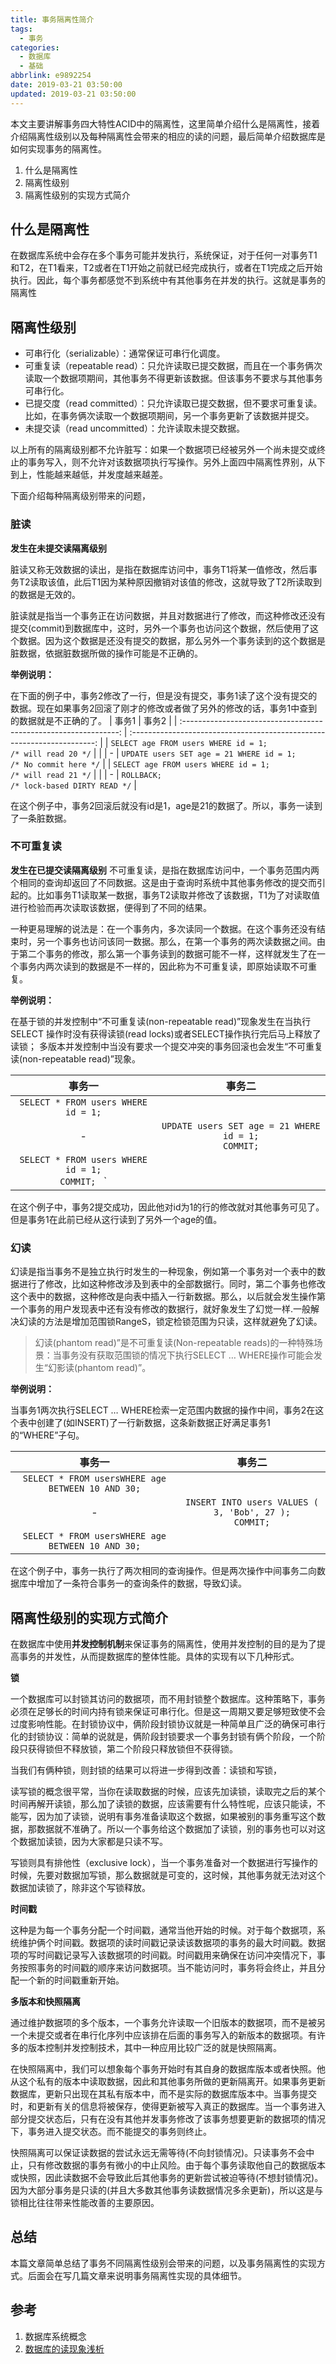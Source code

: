 ```yaml
---
title: 事务隔离性简介
tags:
  - 事务
categories:
  - 数据库
  - 基础
abbrlink: e9892254
date: 2019-03-21 03:50:00
updated: 2019-03-21 03:50:00
---
```


本文主要讲解事务四大特性ACID中的隔离性，这里简单介绍什么是隔离性，接着介绍隔离性级别以及每种隔离性会带来的相应的读的问题，最后简单介绍数据库是如何实现事务的隔离性。

1. 什么是隔离性
2. 隔离性级别
3. 隔离性级别的实现方式简介

## 什么是隔离性

在数据库系统中会存在多个事务可能并发执行，系统保证，对于任何一对事务T1和T2，在T1看来，T2或者在T1开始之前就已经完成执行，或者在T1完成之后开始执行。因此，每个事务都感觉不到系统中有其他事务在并发的执行。这就是事务的隔离性
<!--  more  -->
## 隔离性级别

- 可串行化（serializable）：通常保证可串行化调度。
- 可重复读（repeatable read）：只允许读取已提交数据，而且在一个事务俩次读取一个数据项期间，其他事务不得更新该数据。但该事务不要求与其他事务可串行化。
- 已提交度（read committed）：只允许读取已提交数据，但不要求可重复读。比如，在事务俩次读取一个数据项期间，另一个事务更新了该数据并提交。
- 未提交读（read uncommitted）：允许读取未提交数据。

以上所有的隔离级别都不允许脏写：如果一个数据项已经被另外一个尚未提交或终止的事务写入，则不允许对该数据项执行写操作。另外上面四中隔离性界别，从下到上，性能越来越低，并发度越来越差。

下面介绍每种隔离级别带来的问题，

### 脏读

**发生在未提交读隔离级别**

脏读又称无效数据的读出，是指在数据库访问中，事务T1将某一值修改，然后事务T2读取该值，此后T1因为某种原因撤销对该值的修改，这就导致了T2所读取到的数据是无效的。

脏读就是指当一个事务正在访问数据，并且对数据进行了修改，而这种修改还没有提交(commit)到数据库中，这时，另外一个事务也访问这个数据，然后使用了这个数据。因为这个数据是还没有提交的数据，那么另外一个事务读到的这个数据是脏数据，依据脏数据所做的操作可能是不正确的。

**举例说明：**

在下面的例子中，事务2修改了一行，但是没有提交，事务1读了这个没有提交的数据。现在如果事务2回滚了刚才的修改或者做了另外的修改的话，事务1中查到的数据就是不正确的了。
|                              事务1                               |                                  事务2                                  |
| :--------------------------------------------------------------: | :---------------------------------------------------------------------: |
| `SELECT age FROM users WHERE id = 1;` <br/>`/* will read 20 */`  |                                                                         |
|                                -                                 | `UPDATE users SET age = 21 WHERE id = 1;`<br />  `/* No commit here */` |
| `SELECT age FROM users WHERE id = 1;` <br />`/* will read 21 */` |                                                                         |
|                                -                                 |             `ROLLBACK;` <br />`/* lock-based DIRTY READ */`             |


在这个例子中，事务2回滚后就没有id是1，age是21的数据了。所以，事务一读到了一条脏数据。

### 不可重复读

**发生在已提交读隔离级别**
不可重复读，是指在数据库访问中，一个事务范围内两个相同的查询却返回了不同数据。这是由于查询时系统中其他事务修改的提交而引起的。比如事务T1读取某一数据，事务T2读取并修改了该数据，T1为了对读取值进行检验而再次读取该数据，便得到了不同的结果。

一种更易理解的说法是：在一个事务内，多次读同一个数据。在这个事务还没有结束时，另一个事务也访问该同一数据。那么，在第一个事务的两次读数据之间。由于第二个事务的修改，那么第一个事务读到的数据可能不一样，这样就发生了在一个事务内两次读到的数据是不一样的，因此称为不可重复读，即原始读取不可重复。

**举例说明：**

在基于锁的并发控制中“不可重复读(non-repeatable read)”现象发生在当执行SELECT 操作时没有获得读锁(read locks)或者SELECT操作执行完后马上释放了读锁； 多版本并发控制中当没有要求一个提交冲突的事务回滚也会发生“不可重复读(non-repeatable read)”现象。

|                         事务一                         |                          事务二                           |
| :----------------------------------------------------: | :-------------------------------------------------------: |
|          `SELECT * FROM users WHERE id = 1;`           |                                                           |
|                           -                            | `UPDATE users SET age = 21 WHERE id = 1;` <br />`COMMIT;` |
| `SELECT * FROM users WHERE id = 1;` <br />`COMMIT; ` ` |                                                           |

在这个例子中，事务2提交成功，因此他对id为1的行的修改就对其他事务可见了。但是事务1在此前已经从这行读到了另外一个age的值。

### 幻读

幻读是指当事务不是独立执行时发生的一种现象，例如第一个事务对一个表中的数据进行了修改，比如这种修改涉及到表中的全部数据行。同时，第二个事务也修改这个表中的数据，这种修改是向表中插入一行新数据。那么，以后就会发生操作第一个事务的用户发现表中还有没有修改的数据行，就好象发生了幻觉一样.一般解决幻读的方法是增加范围锁RangeS，锁定检锁范围为只读，这样就避免了幻读。　　

> 幻读(phantom read)”是不可重复读(Non-repeatable reads)的一种特殊场景：当事务没有获取范围锁的情况下执行SELECT … WHERE操作可能会发生“幻影读(phantom read)”。

**举例说明：**

当事务1两次执行SELECT … WHERE检索一定范围内数据的操作中间，事务2在这个表中创建了(如INSERT)了一行新数据，这条新数据正好满足事务1的“WHERE”子句。

|                      事务一                       |                            事务二                            |
| :-----------------------------------------------: | :----------------------------------------------------------: |
| `SELECT * FROM usersWHERE age BETWEEN 10 AND 30;` |                                                              |
|                         -                         | `INSERT INTO users VALUES ( 3, 'Bob', 27 );` <br />`COMMIT;` |
| `SELECT * FROM usersWHERE age BETWEEN 10 AND 30;` |                                                              |

在这个例子中，事务一执行了两次相同的查询操作。但是两次操作中间事务二向数据库中增加了一条符合事务一的查询条件的数据，导致幻读。

## 隔离性级别的实现方式简介

在数据库中使用**并发控制机制**来保证事务的隔离性，使用并发控制的目的是为了提高事务的并发性，从而提数据库的整体性能。具体的实现有以下几种形式。

**锁**

一个数据库可以封锁其访问的数据项，而不用封锁整个数据库。这种策略下，事务必须在足够长的时间内持有锁来保证可串行化。但是这一周期又要足够短致使不会过度影响性能。在封锁协议中，俩阶段封锁协议就是一种简单且广泛的确保可串行化的封锁协议：简单的说就是，俩阶段封锁要求一个事务封锁有俩个阶段，一个阶段只获得锁但不释放锁，第二个阶段只释放锁但不获得锁。

当我们有俩种锁，则封锁的结果可以将进一步得到改善：读锁和写锁，

读写锁的概念很平常，当你在读取数据的时候，应该先加读锁，读取完之后的某个时间再解开读锁，那么加了读锁的数据，应该需要有什么特性呢，应该只能读，不能写，因为加了读锁，说明有事务准备读取这个数据，如果被别的事务重写这个数据，那数据就不准确了。所以一个事务给这个数据加了读锁，别的事务也可以对这个数据加读锁，因为大家都是只读不写。

写锁则具有排他性（exclusive lock），当一个事务准备对一个数据进行写操作的时候，先要对数据加写锁，那么数据就是可变的，这时候，其他事务就无法对这个数据加读锁了，除非这个写锁释放。

**时间戳**

这种是为每一个事务分配一个时间戳，通常当他开始的时候。对于每个数据项，系统维护俩个时间戳。数据项的读时间戳记录读该数据项的事务的最大时间戳。数据项的写时间戳记录写入该数据项的时间戳。时间戳用来确保在访问冲突情况下，事务按照事务的时间戳的顺序来访问数据项。当不能访问时，事务将会终止，并且分配一个新的时间戳重新开始。

**多版本和快照隔离**

 通过维护数据项的多个版本，一个事务允许读取一个旧版本的数据项，而不是被另一个未提交或者在串行化序列中应该排在后面的事务写入的新版本的数据项。有许多的版本控制并发控制技术，其中一种应用比较广泛的就是快照隔离。

在快照隔离中，我们可以想象每个事务开始时有其自身的数据库版本或者快照。他从这个私有的版本中读取数据，因此和其他事务所做的更新隔离开。如果事务更新数据库，更新只出现在其私有版本中，而不是实际的数据库版本中。当事务提交时，和更新有关的信息将被保存，使得更新被写入真正的数据库。当一个事务进入部分提交状态后，只有在没有其他并发事务修改了该事务想要更新的数据项的情况下，事务进入提交状态。而不能提交的事务则终止。

快照隔离可以保证读数据的尝试永远无需等待(不向封锁情况)。只读事务不会中止，只有修改数据的事务有微小的中止风险。由于每个事务读取他自己的数据版本或快照，因此读数据不会导致此后其他事务的更新尝试被迫等待(不想封锁情况)。因为大部分事务是只读的(并且大多数其他事务读数据情况多余更新)，所以这是与锁相比往往带来性能改善的主要原因。

## 总结

本篇文章简单总结了事务不同隔离性级别会带来的问题，以及事务隔离性的实现方式。后面会在写几篇文章来说明事务隔离性实现的具体细节。

## 参考

1. 数据库系统概念
2. [数据库的读现象浅析](https://www.hollischuang.com/archives/900)
